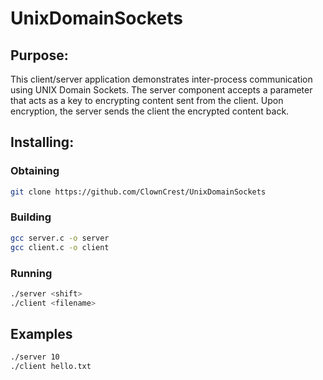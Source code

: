 # UnixDomainSockets
## Purpose:
This client/server application demonstrates inter-process communication using UNIX Domain Sockets. The server component accepts a parameter that acts as a key to encrypting content sent from the client. Upon encryption, the server sends the client the encrypted content back.

## Installing:

### Obtaining
```sh
git clone https://github.com/ClownCrest/UnixDomainSockets
```

### Building
```sh
gcc server.c -o server
gcc client.c -o client
```

### Running
```sh
./server <shift>
./client <filename>
```
  
## Examples
```sh
./server 10
./client hello.txt
```
